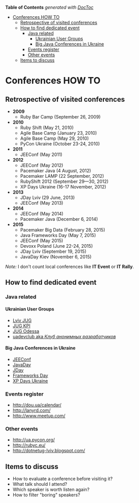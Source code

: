 <!-- START doctoc generated TOC please keep comment here to allow auto update -->
<!-- DON'T EDIT THIS SECTION, INSTEAD RE-RUN doctoc TO UPDATE -->
**Table of Contents**  *generated with [DocToc](https://github.com/thlorenz/doctoc)*

- [Conferences HOW TO](#conferences-how-to)
  - [Retrospective of visited conferences](#retrospective-of-visited-conferences)
  - [How to find dedicated event](#how-to-find-dedicated-event)
    - [Java related](#java-related)
      - [Ukrainian User Groups](#ukrainian-user-groups)
      - [Big Java Conferences in Ukraine](#big-java-conferences-in-ukraine)
    - [Events register](#events-register)
    - [Other events](#other-events)
  - [Items to discuss](#items-to-discuss)

<!-- END doctoc generated TOC please keep comment here to allow auto update -->

# Conferences HOW TO

## Retrospective of visited conferences

- **2009**
  - Ruby Bar Camp (September 26, 2009)
- **2010**
    - Ruby Shift (May 21, 2010)
    - Agile Base Camp (January 23, 2010)
    - Agile Base Camp (May 29, 2010)
    - PyCon Ukraine (October 23-24, 2010)
- **2011**
    - JEEConf (May 2011)
- **2012**
    + JEEConf (May 2012)
    + Pacemaker Java (4 August, 2012)
    + Pacemaker LAMP (22 September, 2012)
    + RubyShift 2012 (September 29—30, 2012)
    + XP Days Ukraine (16-17 November, 2012)
- **2013**
    - JDay Lviv (29 June, 2013) 
    - JEEConf (May 2013)
- **2014**
    - JEEConf (May 2014)
    - Pacemaker Java (December 6, 2014) 
- **2015**
    - Pacemaker Big Data (February 28, 2015)
    - Java Frameworks Day (May 7, 2015)
    - JEEConf (May 2015)
    - Devoxx Poland (June 22-24, 2015)
    - JDay Lviv (September 19, 2015)
    - JavaDay Kiev (November 6, 2015)
    
*Note:* I don't count local conferences like **IT Event** or **IT Rally**. 

## How to find dedicated event

### Java related

#### Ukrainian User Groups

- [Lviv JUG](http://jug-lviv.blogspot.com)
- [JUG KPI](http://jug.ua)
- [JUG Odessa](http://odjug.blogspot.com)
- [uadevclub aka *Клуб анонимных разработчиков*](http://xpinjection.com/uadevclub/)

#### Big Java Conferences in Ukraine
- [JEEConf](http://jeeconf.com/)
- [JavaDay](http://javaday.org.ua/)
- [JDay](http://www.jday.com.ua/)
- [Frameworks Day](http://frameworksdays.com/)
- [XP Days Ukraine](http://xpdays.com.ua/)

### Events register
- http://dou.ua/calendar/
- http://lanyrd.com/
- http://www.meetup.com/


### Other events

- http://ua.pycon.org/
- http://rubyc.eu/
- http://dotnetug-lviv.blogspot.com/ 


## Items to discuss

- How to evaluate a conference before visiting it?
- What talk should I attend?
- Which speaker is worth listen again?
- How to filter "boring" speakers?
